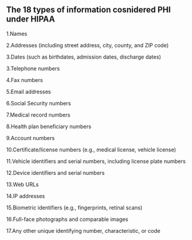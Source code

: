 ## The 18 types of information cosnidered PHI under HIPAA
1.Names

2.Addresses (including street address, city, county, and ZIP code)

3.Dates (such as birthdates, admission dates, discharge dates)

3.Telephone numbers

4.Fax numbers

5.Email addresses

6.Social Security numbers

7.Medical record numbers

8.Health plan beneficiary numbers

9.Account numbers

10.Certificate/license numbers (e.g., medical license, vehicle license)

11.Vehicle identifiers and serial numbers, including license plate numbers

12.Device identifiers and serial numbers

13.Web URLs

14.IP addresses

15.Biometric identifiers (e.g., fingerprints, retinal scans)

16.Full-face photographs and comparable images

17.Any other unique identifying number, characteristic, or code
